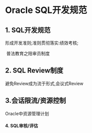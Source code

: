# Oracle SQL开发规范

## 1. SQL开发规范

形成开发准则;准则贯彻落实:绩效考核;

​	普法教育之陪审员制度

## 2. SQL Review制度

避免Review成为流于形式,会议式Review

## 3.会话限流/资源控制

Oracle中资源管理计划

#### 4. SQL审核/评估